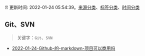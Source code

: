 :alarm_clock: 更新时间: 2022-01-24 05:54:39。[来源分类](../README.md)、[标签分类](../TAGS.md)、[时间分类](../TIMELINE.md)

## Git、SVN


> 关键字：`Git`、`SVN`



- [2022-01-24-Github-的-markdown-项目可以商用吗](https://www.v2ex.com/t/830233) 